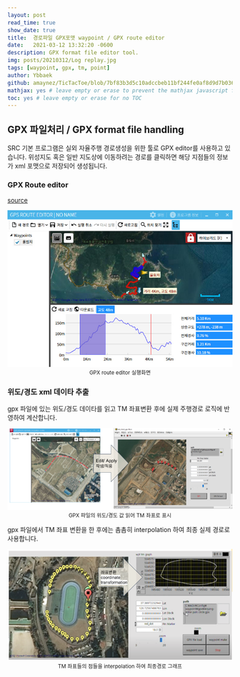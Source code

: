 ```yaml
---
layout: post
read_time: true
show_date: true
title:  경로파일 GPX포맷 waypoint / GPX route editor 
date:   2021-03-12 13:32:20 -0600
description: GPX format file editor tool.
img: posts/20210312/Log replay.jpg
tags: [waypoint, gpx, tm, point]
author: Ybbaek
github: amaynez/TicTacToe/blob/7bf83b3d5c10adccbeb11bf244fe0af8d9d7b036/entities/Neural_Network.py#L199
mathjax: yes # leave empty or erase to prevent the mathjax javascript from loading
toc: yes # leave empty or erase for no TOC
---
```

## GPX 파일처리 / GPX format file handling
SRC 기본 프로그램은 실외 자율주행 경로생성을 위한 툴로 GPX editor를 사용하고 있습니다. 위성지도 혹은 일반 지도상에 이동하려는 경로를 클릭하면 해당 지점들의 정보가 xml 포맷으로 저장되어 생성됩니다.

### GPX Route editor
[source](http://www.gpsnote.net/)

<center><img src='./assets/img/posts/20210312/routeeditor-small.jpg' width="540">
<small>GPX route editor 실행화면</small></center>

### 위도/경도 xml 데이타 추출
gpx 파일에 있는 위도/경도 데이타를 읽고 TM 좌표변환 후에 실제 주행경로 로직에 반영하여 계산합니다.

<center><img src='./assets/img/posts/20210312/latlong_point.png' width="540">
<small>GPX 파일의 위도/경도 값 읽어 TM 좌표로 표시</small></center>

gpx 파일에서 TM 좌표 변환을 한 후에는 촘촘히 interpolation 하여 최종 실제 경로로 사용합니다.
<center><img src='./assets/img/posts/20210312/tm_interpolation.png' width="540">
<small>TM 좌표들의 점들을 interpolation 하여 최종경로 그래프</small></center>

